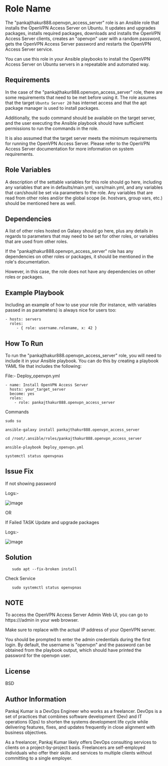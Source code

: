 Role Name
=========

The "pankajthakur888.openvpn_access_server" role is an Ansible role that installs the OpenVPN Access Server on Ubuntu. It updates and upgrades packages, installs required packages, downloads and installs the OpenVPN Access Server clients, creates an "openvpn" user with a random password, gets the OpenVPN Access Server password and restarts the OpenVPN Access Server service.

You can use this role in your Ansible playbooks to install the OpenVPN Access Server on Ubuntu servers in a repeatable and automated way.

Requirements
------------

In the case of the "pankajthakur888.openvpn_access_server" role, there are some requirements that need to be met before using it. The role assumes that the target `Ubuntu Server 20` has internet access and that the apt package manager is used to install packages.

Additionally, the sudo command should be available on the target server, and the user executing the Ansible playbook should have sufficient permissions to run the commands in the role.

It is also assumed that the target server meets the minimum requirements for running the OpenVPN Access Server. Please refer to the OpenVPN Access Server documentation for more information on system requirements.

Role Variables
--------------

A description of the settable variables for this role should go here, including any variables that are in defaults/main.yml, vars/main.yml, and any variables that can/should be set via parameters to the role. Any variables that are read from other roles and/or the global scope (ie. hostvars, group vars, etc.) should be mentioned here as well.

Dependencies
------------

A list of other roles hosted on Galaxy should go here, plus any details in regards to parameters that may need to be set for other roles, or variables that are used from other roles.

If the "pankajthakur888.openvpn_access_server" role has any dependencies on other roles or packages, it should be mentioned in the role's documentation.

However, in this case, the role does not have any dependencies on other roles or packages.

Example Playbook
----------------

Including an example of how to use your role (for instance, with variables passed in as parameters) is always nice for users too:

    - hosts: servers
      roles:
         - { role: username.rolename, x: 42 }
         

How To Run
-----------

To run the "pankajthakur888.openvpn_access_server" role, you will need to include it in your Ansible playbook. You can do this by creating a playbook YAML file that includes the following:

File:- Deploy_openvpn.yml

    - name: Install OpenVPN Access Server
      hosts: your_target_server
      become: yes
      roles:
        - role: pankajthakur888.openvpn_access_server

Commands
    
    sudo su

    ansible-galaxy install pankajthakur888.openvpn_access_server
    
    cd /root/.ansible/roles/pankajthakur888.openvpn_access_server
    
    ansible-playbook Deploy_openvpn.yml
    
    systemctl status openvpnas
         
         
         
Issue Fix
---------
If not showing password 

Logs:- 


![image](https://user-images.githubusercontent.com/45850188/219357363-d434fd90-f62f-40b9-b647-36d51747746f.png)


OR

If Failed TASK Update and upgrade packages

Logs:- 


![image](https://user-images.githubusercontent.com/45850188/219357009-02a8caf6-82fb-4fab-95cc-4ace03241aaa.png)


Solution
--------

       sudo apt --fix-broken install
       
Check Service

       sudo systemctl status openvpnas
       
       
NOTE
----

To access the OpenVPN Access Server Admin Web UI, you can go to https://<server-ip-address>/admin in your web browser.

Make sure to replace <server-ip-address> with the actual IP address of your OpenVPN server.

You should be prompted to enter the admin credentials during the first login. By default, the username is "openvpn" and the password can be obtained from the playbook output, which should have printed the password for the openvpn user.


License
-------

BSD

Author Information
------------------

Pankaj Kumar is a DevOps Engineer who works as a freelancer. DevOps is a set of practices that combines software development (Dev) and IT operations (Ops) to shorten the systems development life cycle while delivering features, fixes, and updates frequently in close alignment with business objectives.

As a freelancer, Pankaj Kumar likely offers DevOps consulting services to clients on a project-by-project basis. Freelancers are self-employed individuals who offer their skills and services to multiple clients without committing to a single employer.
